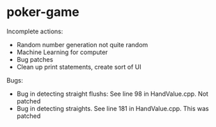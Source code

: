 # poker-game

Incomplete actions:
 - Random number generation not quite random
 - Machine Learning for computer
 - Bug patches
 - Clean up print statements, create sort of UI

Bugs:
 - Bug in detecting straight flushs: See line 98 in HandValue.cpp. Not patched
 - Bug in detecting straights. See line 181 in HandValue.cpp. This was patched